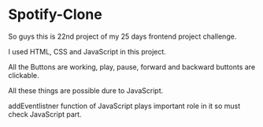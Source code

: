 # Spotify-Clone

So guys this is 22nd project of my 25 days frontend project challenge.

I used HTML, CSS and JavaScript in this project.

All the Buttons are working, play, pause, forward and backward buttonts are clickable.

All these things are possible dure to JavaScript. 

addEventlistner function of JavaScript plays important role in it so must check JavaScript part.
